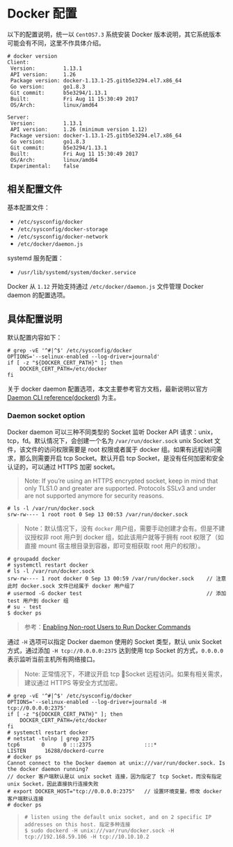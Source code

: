 # Docker 配置

以下的配置说明，统一以 `CentOS7.3` 系统安装 Docker 版本说明，其它系统版本可能会有不同，这里不作具体介绍。

```
# docker version
Client:
 Version:         1.13.1
 API version:     1.26
 Package version: docker-1.13.1-25.gitb5e3294.el7.x86_64
 Go version:      go1.8.3
 Git commit:      b5e3294/1.13.1
 Built:           Fri Aug 11 15:30:49 2017
 OS/Arch:         linux/amd64

Server:
 Version:         1.13.1
 API version:     1.26 (minimum version 1.12)
 Package version: docker-1.13.1-25.gitb5e3294.el7.x86_64
 Go version:      go1.8.3
 Git commit:      b5e3294/1.13.1
 Built:           Fri Aug 11 15:30:49 2017
 OS/Arch:         linux/amd64
 Experimental:    false
```

## 相关配置文件

基本配置文件：

* `/etc/sysconfig/docker`
* `/etc/sysconfig/docker-storage`
* `/etc/sysconfig/docker-network`
* `/etc/docker/daemon.js`

systemd 服务配置：

* `/usr/lib/systemd/system/docker.service`

Docker 从 `1.12` 开始支持通过 `/etc/docker/daemon.js` 文件管理 Docker daemon 的配置选项。

## 具体配置说明

默认配置内容如下：

```
# grep -vE '^#|^$' /etc/sysconfig/docker
OPTIONS='--selinux-enabled --log-driver=journald'
if [ -z "${DOCKER_CERT_PATH}" ]; then
    DOCKER_CERT_PATH=/etc/docker
fi
```

关于 docker daemon 配置选项，本文主要参考官方文档，最新说明以官方 [Daemon CLI reference(dockerd)](https://docs.docker.com/engine/reference/commandline/dockerd/) 为主。

### Daemon socket option

Docker daemon 可以三种不同类型的 Socket 监听 Docker API 请求：unix，tcp，fd。默认情况下，会创建一个名为 `/var/run/docker.sock` unix Socket 文件，该文件的访问权限需要是 root 权限或者属于 docker 组。如果有远程访问需求，那么则需要开启 tcp Socket。默认开启 tcp Socket，是没有任何加密和安全认证的，可以通过 HTTPS 加密 socket。

> Note: If you’re using an HTTPS encrypted socket, keep in mind that only TLS1.0 and greater are supported. Protocols SSLv3 and under are not supported anymore for security reasons.

```
# ls -l /var/run/docker.sock
srw-rw---- 1 root root 0 Sep 13 00:53 /var/run/docker.sock
```

> Note：默认情况下，没有 `docker` 用户组，需要手动创建才会有。但是不建议授权非 root 用户到 docker 组，如此该用户就等于拥有 root 权限了（如直接 mount 宿主根目录到容器，即可变相获取 root 用户的权限）。

```
# groupadd docker
# systemctl restart docker
# ls -l /var/run/docker.sock
srw-rw---- 1 root docker 0 Sep 13 00:59 /var/run/docker.sock    // 注意此时 docker.sock 文件已经属于 docker 用户组了
# usermod -G docker test                                        // 添加 test 用户到 docker 组
# su - test
$ docker ps
```

> 参考：[Enabling Non-root Users to Run Docker Commands](https://docs.oracle.com/cd/E37670_01/E75728/html/section_rdz_hmw_2q.html)

通过 `-H` 选项可以指定 Docker daemon 使用的 Socket 类型，默认 unix Socket 方式，通过添加 `-H tcp://0.0.0.0:2375`  达到使用 tcp Socket 的方式，`0.0.0.0` 表示监听当前主机所有网络接口。

> Note: 正常情况下，不建议开启 tcp Socket 远程访问。如果有相关需求，建议通过 HTTPS 等安全方式加密。

```
# grep -vE '^#|^$' /etc/sysconfig/docker
OPTIONS='--selinux-enabled --log-driver=journald -H tcp://0.0.0.0:2375'
if [ -z "${DOCKER_CERT_PATH}" ]; then
    DOCKER_CERT_PATH=/etc/docker
fi
# systemctl restart docker
# netstat -tulnp | grep 2375
tcp6       0      0 :::2375                 :::*                    LISTEN      16288/dockerd-curre
# docker ps
Cannot connect to the Docker daemon at unix:///var/run/docker.sock. Is the docker daemon running?
// docker 客户端默认是以 unix socket 连接，因为指定了 tcp Socket，而没有指定 unix Socket，因此直接执行连接失败
# export DOCKER_HOST="tcp://0.0.0.0:2375"   // 设置环境变量，修改 docker 客户端默认连接
# docker ps
```

> ```
> # listen using the default unix socket, and on 2 specific IP addresses on this host. 指定多种连接
> $ sudo dockerd -H unix:///var/run/docker.sock -H tcp://192.168.59.106 -H tcp://10.10.10.2
> ```
